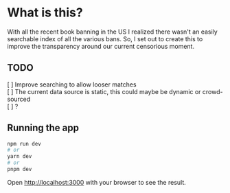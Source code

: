 # What is this?

With all the recent book banning in the US I realized there wasn't an easily searchable index of all the various bans. So, I set out to create this to improve the transparency around our current censorious moment.

## TODO

[ ] Improve searching to allow looser matches  
[ ] The current data source is static, this could maybe be dynamic or crowd-sourced  
[ ] ?  


## Running the app

```bash
npm run dev
# or
yarn dev
# or
pnpm dev
```

Open [http://localhost:3000](http://localhost:3000) with your browser to see the result.
